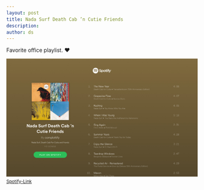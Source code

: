 ```yaml
---
layout: post
title: Nada Surf Death Cab ’n Cutie Friends
description:
author: ds
---
```


Favorite office playlist. ❤️

[![Screenshot](/content/images/2018/10/nada-surf-death-cab-n-cutie-friends.jpg)](https://open.spotify.com/user/complottify/playlist/3YSSxIDWN7Z1SDJwj4vh91?si=KJhYSNJjSe6PT21j9Ds0IQ)
<small>[Spotify-Link]( https://open.spotify.com/user/complottify/playlist/3YSSxIDWN7Z1SDJwj4vh91?si=KJhYSNJjSe6PT21j9Ds0IQ)</small>

